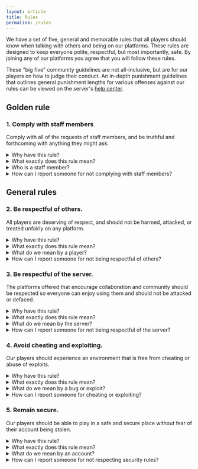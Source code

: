 ```yaml
---
layout: article
title: Rules
permalink: /rules
---
```


We have a set of five, general and memorable rules that all players should know when talking with others and being on our platforms. These rules are designed to keep everyone polite, respectful, but most importantly, safe. By joining any of our platforms you agree that you will follow these rules.

These "big five" community guidelines are not all-inclusive, but are for our players on how to judge their conduct. An in-depth punishment guidelines that outlines general punishment lengths for various offenses against our rules can be viewed on the server's [help center](../hc/rules-and-regulations#punishment-guidelines).

## Golden rule

### 1. Comply with staff members
Comply with all of the requests of staff members, and be truthful and forthcoming with anything they might ask.

<details>
  <summary>Why have this rule?</summary>
      <p>The goal of staff members is to keep the community a safe place and promote an enjoyable experience for all of our players. When everyone cooperates with staff members, they are better able to keep the community secure.</p>
      <p>Staff members will never ask for personal information or any credentials to your account. File a <a href="{{ site.baseurl }}/report">report</a> immediately if this happens.</p>
</details>

<details>
  <summary>What exactly does this rule mean?</summary>
      <p>All of our staff members act with the whole community in mind. Try to assist by doing the following:</p>
        <ul>
          <li>Answer their questions or recall any events you remember</li>
          <li>Remaining truthful</li>
          <li>Actively reporting rule-breaking behavior</li>
        </ul>
      <p>Some things don’t help our staff members, however. Try to avoid the following:</p>
          <ul>
          <li>Mini-modding, trying to enforce rules for other staff members. Try to direct staff members to the rule-breaking behavior</li>
          <li>Withholding details from staff members</li>
          <li>Filing appeals or reports on behalf of someone else</li>
          <li>Evading punishments issued by staff members</li>
        </ul>
</details>

<details>
  <summary>Who is a staff member?</summary>
      <p>All staff members can be located by the prefix before their name:</p>
        <ul>
          <li>Executives will have a <span class="tag-bracket">[</span><span class="exec-primary">EXV</span><span class="tag-bracket">]</span> prefix and a <span class="exec-secondary">light red</span> name.</li>
          <li>Developers will have a <span class="tag-bracket">[</span><span class="dev-primary">DEV</span><span class="tag-bracket">]</span> prefix and a <span class="dev-secondary">light purple</span> name.</li>
          <li>Admins will have a <span class="tag-bracket">[</span><span class="admin-primary">ADM</span><span class="tag-bracket">]</span> prefix and a <span class="admin-secondary">yellow</span> name.</li>
          <li>Mods will have a <span class="tag-bracket">[</span><span class="mod-primary">MOD</span><span class="tag-bracket">]</span> prefix and a <span class="mod-secondary">lime green</span> name.</li>
        </ul>
</details>

<details>
  <summary>How can I report someone for not complying with staff members?</summary>
      <p>Here are the options given to our members if they need to file a report.</p>
        <ul>
          <li><strong><span style="color: #f39c12">Recommended: Forum report.</span></strong> Use the <a href="{{ site.baseurl }}/report">online form</a> to file a report on the forum.</li>
          <li>Join the <a href="{{ site.baseurl }}/discord">Discord</a> server and send a message to a staff member. If no staff member is online, try using the <code>#support</code> channel and a staff member will handle it later.</li>
          <li>Inform an online staff member on the server.</li>
        </ul>
</details>

## General rules

### 2. Be respectful of others.
All players are deserving of respect, and should not be harmed, attacked, or treated unfairly on any platform.

<details>
  <summary>Why have this rule?</summary>
      <p>We want all of our players to feel welcome, and to be a safe place for people to communicate and have fun. Everyone should be able to make new friends and have an enjoyable experience on our servers.</p>
      <p>Think twice before sending someone something hurtful. Everyone should be able to enjoy the server safely, and everyone should be mindful of the business of other people.</p>
</details>

<details>
  <summary>What exactly does this rule mean?</summary>
      <p>All of our players should be able to experience the server in the same positive environment as everyone else. Specifically, avoid:</p>
        <ul>
          <li>Advertising other platforms or services or posting invites to servers other than this one</li>
          <li>Repeating the same or similar messages, avoiding any mute or chat filters</li>
          <li>Encouraging violence or other attacks</li>
          <li>Disrespecting privacy limits in-game and in real life</li>
          <li>Encouraging any form of self-harm</li>
          <li>Excessive swearing or caps</li>
          <li>Sharing private or personal information without their consent</li>
          <li>Framing other people or falsifying information</li>
          <li>Referring to pornography or hateful content</li>
          <li>Modifying creations of others without their approval</li>
          <li>Soliciting illegal actions</li>
          <li>Plagiarizing the content of others</li>
        </ul>
</details>

<details>
  <summary>What do we mean by a player?</summary>
      <p>A player is anyone who plays on any of our platforms, including our staff members.</p>
</details>

<details>
  <summary>How can I report someone for not being respectful of others?</summary>
      <p>Here are the options given to our players if they need to file a report.</p>
        <ul>
          <li><strong><span style="color: #f39c12">Recommended: Forum report.</span></strong> Use the <a href="{{ site.baseurl }}/report">online form</a> to file a report on the forum.</li>
          <li>Join the <a href="{{ site.baseurl }}/discord">Discord</a> server and send a message to a staff member. If no staff member is online, try using the <code>#support</code> channel and a staff member will handle it later.</li>
          <li>Inform an online staff member on the server.</li>
        </ul>
</details>

### 3. Be respectful of the server.
The platforms offered that encourage collaboration and community should be respected so everyone can enjoy using them and should not be attacked or defaced.

<details>
  <summary>Why have this rule?</summary>
      <p>Everyone wants to be able to enjoy the server without downtime and should have free access to the services we offer and should have access to a stable server to enjoy.</p>
</details>

<details>
  <summary>What exactly does this rule mean?</summary>
      <p>All of our players should be able to freely access a stable and lag-free server without connection issues. Specifically, avoid:</p>
        <ul>
          <li>Attempts to crash the server or cause downtime</li>
          <li>Large block edit operations</li>
          <li>Hacked clients that can cause instability</li>
          <li>Corrupting worlds or world chunks</li>
          <li>Using bot applications to spam the server</li>
        </ul>
</details>

<details>
  <summary>What do we mean by the server?</summary>
      <p>The "server" refers to all community platforms that are official to UnraveledMC. This includes:</p>
        <ul>
          <li>The in-game <a href="{{ site.baseurl }}/hc/getting-started#joining-the-network">Minecraft</a> server</li>
          <li>The <a href="{{ site.baseurl }}/forum">forum</a> community</li>
          <li>The <a href="{{ site.baseurl }}/discord">Discord</a> guild</li>
        </ul>
</details>

<details>
  <summary>How can I report someone for not being respectful of the server?</summary>
      <p>Here are the options given to our members if they need to file a report.</p>
        <ul>
          <li><strong><span style="color: #f39c12">Recommended: Forum report.</span></strong> Use the <a href="{{ site.baseurl }}/report">online form</a> to file a report on the forum.</li>
          <li>Join the <a href="{{ site.baseurl }}/discord">Discord</a> server and send a message to a staff member. If no staff member is online, try using the <code>#support</code> channel and a staff member will handle it later.</li>
          <li>Inform an online staff member on the server.</li>
        </ul>
</details>

### 4. Avoid cheating and exploiting.
Our players should experience an environment that is free from cheating or abuse of exploits.

<details>
  <summary>Why have this rule?</summary>
      <p>When cheating or exploiting occurs, it ruins the experience for others who try to play fairly. Everyone should be on a level playing field, and shouldn't be put at a disadvantage for following the rules.</p>
</details>

<details>
  <summary>What exactly does this rule mean?</summary>
      <blockquote>Note: All forms of cheating or exploiting are strictly banned on the <span class="survival">Survival</span> server. The mentioned limits on hacks or hacked clients are for the <span class="creative">Creative</span> server specifically.</blockquote>
      <p>All of our players should have access to the same advantages as everyone else. Specifically, avoid the following:</p>
        <ul>
          <li>Using hacked clients to fight or compete</li>
          <li>Using hacked clients to break the rules</li>
          <li>Taking advantage of a bug or error in a program or plugin</li>
          <li>Not reporting any bugs or errors</li>
        </ul>
</details>

<details>
  <summary>What do we mean by a bug or exploit?</summary>
      <p>A bug refers to a software bug in a program or system. It is a flaw that can result in something that was incorrect or unexpected or will behave in unintended ways.</p>
</details>

<details>
  <summary>How can I report someone for cheating or exploiting?</summary>
      <p>Here are the options given to our players if they need to file a report.</p>
        <ul>
          <li><strong><span style="color: #f39c12">Recommended: Forum report.</span></strong> Use the <a href="{{ site.baseurl }}/report/">online form</a> to file a report on the forum.</li>
          <li>Join the <a href="{{ site.baseurl }}/discord">Discord</a> server and send a message to a staff member. If no staff member is online, try using the <code>#support</code> channel and a staff member will handle it later.</li>
          <li>Inform an online staff member on the server.</li>
        </ul>
</details>

### 5. Remain secure.
Our players should be able to play in a safe and secure place without fear of their account being stolen.

<details>
  <summary>Why have this rule?</summary>
      <p>Life is better when it's secure, and our players deserve a place without transactions or account phishing. Security also means being responsible for your own account, and its credentials should be kept to you and you only.</p>
      <p>Staff members will never ask for personal information or any credentials to your account. File a <a href="https://forum.unraveledmc.com/report">report</a> immediately if this happens.</p>
</details>

<details>
  <summary>What exactly does this rule mean?</summary>
      <p>Players should be able to experience an environment that is secure. Specifically, avoid the following:</p>
        <ul>
          <li>Any form of transactions or exchange of goods</li>
          <li>Accessing an account that isn't yours</li>
          <li>Pretending to be another user</li>
          <li>Soliciting illegal actions</li>
        </ul>
</details>

<details>
  <summary>What do we mean by an account?</summary>
      <p>Your <a href="https://minecraft.net">Minecraft</a> account is yours that controls your profile. Your account on our forum is yours as well. Do not let other people access it, and regularly change your account password.</p>
      <p>Players should notify an Executive before making another account if they intend to do so. Anything that violates United States law will be notified to proper authorities; we are based in the U.S. and work within its laws.</p>
</details>

<details>
  <summary>How can I report someone for not respecting security rules?</summary>
      <p>Here are the options given to our players if they need to file a report.</p>
        <ul>
          <li><strong><span style="color: #f39c12">Recommended: Forum report.</span></strong> Use the <a href="{{ site.baseurl }}/report/">online form</a> to file a report on the forum.</li>
          <li>Join the <a href="{{ site.baseurl }}/discord">Discord</a> server and send a message to a staff member. If no staff member is online, try using the <code>#support</code> channel and a staff member will handle it later.</li>
          <li>Inform an online staff member on the server.</li>
        </ul>
</details>
